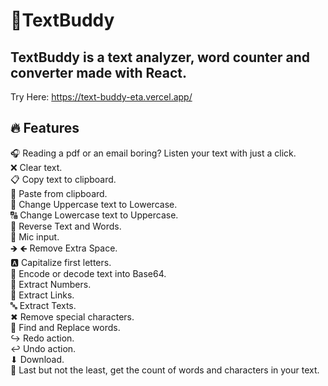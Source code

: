 # 📜TextBuddy
## TextBuddy is a text analyzer, word counter and converter made with React.
Try Here: https://text-buddy-eta.vercel.app/

## 🔥 Features
🎧 Reading a pdf or an email boring? Listen your text with just a click.<br>
❌ Clear text.<br>
📋 Copy text to clipboard.<br>
📑 Paste from clipboard.<br>
🔡 Change Uppercase text to Lowercase.<br>
🔠 Change Lowercase text to Uppercase.<br>
🔀 Reverse Text and Words.<br>
🎤 Mic input.<br>
🡺 🡸 Remove Extra Space.<br>
🅰 Capitalize first letters.<br>
🔑 Encode or decode text into Base64.<br>
🔢 Extract Numbers.<br>
🔗 Extract Links.<br>
🔤 Extract Texts.<br>
✖ Remove special characters.<br>
🔄 Find and Replace words.<br>
↪ Redo action.<br>
↩ Undo action.<br>
⬇ Download.<br>
🧮 Last but not the least, get the count of words and characters in your text.
